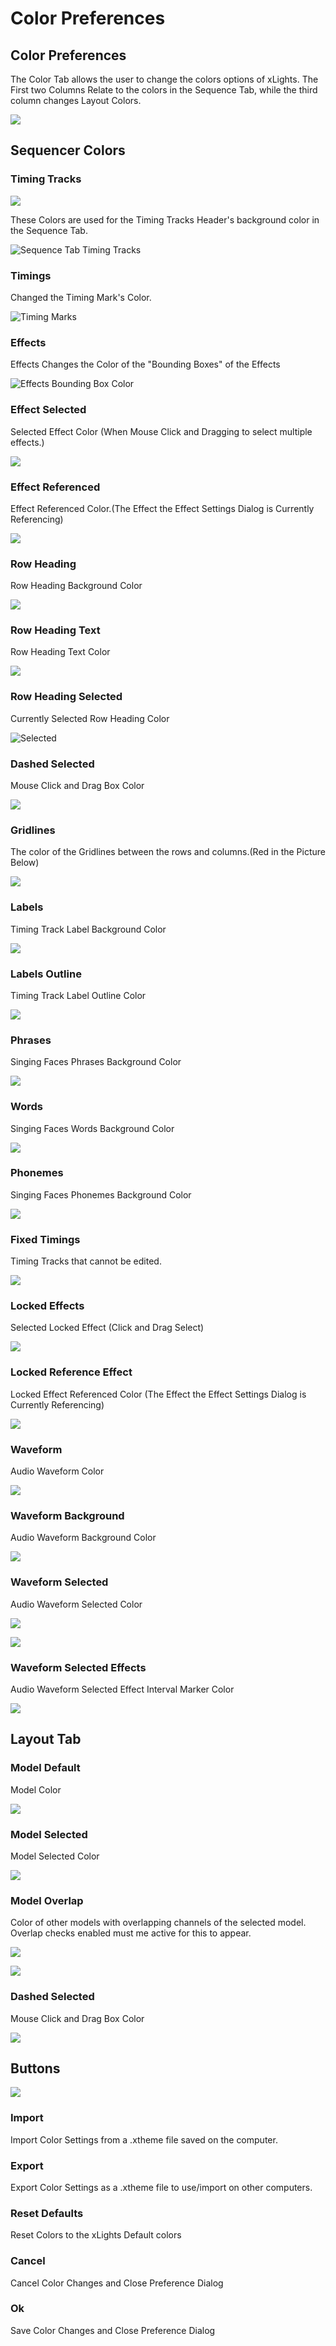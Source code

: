 # Color Preferences

## Color Preferences

The Color Tab allows the user to change the colors options of xLights. The First two Columns Relate to the colors in the Sequence Tab, while the third column changes Layout Colors.

![](../../../../.gitbook/assets/image%20%28806%29.png)

## Sequencer Colors

### Timing Tracks

![](../../../../.gitbook/assets/image%20%28644%29.png)

These Colors are used for the Timing Tracks Header's background color in the Sequence Tab.

![Sequence Tab Timing Tracks](../../../../.gitbook/assets/image%20%28653%29.png)

### Timings

Changed the Timing Mark's Color.

![Timing Marks](../../../../.gitbook/assets/image%20%28460%29.png)

### Effects

Effects Changes the Color of the "Bounding Boxes" of the Effects

![Effects Bounding Box Color](../../../../.gitbook/assets/image%20%28746%29.png)

### Effect Selected

Selected Effect Color \(When Mouse Click and Dragging to select multiple effects.\)

![](../../../../.gitbook/assets/image%20%28740%29.png)

### Effect Referenced

Effect Referenced Color.\(The Effect the Effect Settings Dialog is Currently Referencing\)

![](../../../../.gitbook/assets/image%20%28522%29.png)

### Row Heading

Row Heading Background Color

![](../../../../.gitbook/assets/image%20%28755%29.png)

### Row Heading Text

Row Heading Text Color

![](../../../../.gitbook/assets/image%20%28397%29.png)

### Row Heading Selected

Currently Selected Row Heading Color

![Selected](../../../../.gitbook/assets/image%20%286%29.png)

### Dashed Selected

Mouse Click and Drag Box Color

![](../../../../.gitbook/assets/image%20%28492%29.png)

### Gridlines

The color of the Gridlines between the rows and columns.\(Red in the Picture Below\)

![](../../../../.gitbook/assets/image%20%28203%29.png)

### Labels

Timing Track Label Background Color

![](../../../../.gitbook/assets/image%20%28362%29.png)

### Labels Outline

Timing Track Label Outline Color

![](../../../../.gitbook/assets/image%20%28163%29.png)

### Phrases

Singing Faces Phrases Background Color

![](../../../../.gitbook/assets/image-791.png)

### Words

Singing Faces Words Background Color

![](../../../../.gitbook/assets/image-782.png)

### Phonemes

Singing Faces Phonemes Background Color

![](../../../../.gitbook/assets/image%20%28250%29.png)

### Fixed Timings

Timing Tracks that cannot be edited.

![](../../../../.gitbook/assets/image%20%28621%29.png)

### Locked Effects

Selected Locked Effect \(Click and Drag Select\)

![](../../../../.gitbook/assets/image%20%28479%29.png)

### Locked Reference Effect

Locked Effect Referenced Color \(The Effect the Effect Settings Dialog is Currently Referencing\)

![](../../../../.gitbook/assets/image%20%28443%29.png)

### Waveform

Audio Waveform Color

![](../../../../.gitbook/assets/image%20%28645%29.png)

### Waveform Background

Audio Waveform Background Color

![](../../../../.gitbook/assets/image%20%28694%29.png)

### Waveform Selected

Audio Waveform Selected Color

![](../../../../.gitbook/assets/image%20%28694%29.png)

![](../../../../.gitbook/assets/image%20%28744%29.png)

### Waveform Selected Effects

Audio Waveform Selected Effect Interval Marker Color

![](../../../../.gitbook/assets/image%20%28518%29.png)

## Layout Tab

### Model Default

Model Color

![](../../../../.gitbook/assets/image%20%28802%29.png)

### Model Selected

Model Selected Color

![](../../../../.gitbook/assets/image%20%28821%29.png)

### Model Overlap

Color of other models with overlapping channels of the selected model. Overlap checks enabled must me active for this to appear.

![](../../../../.gitbook/assets/image%20%2860%29.png)

![](../../../../.gitbook/assets/image%20%28780%29.png)

### Dashed Selected

Mouse Click and Drag Box Color

![](../../../../.gitbook/assets/image%20%2879%29.png)

## Buttons

![](../../../../.gitbook/assets/image-757.png)

### Import

Import Color Settings from a .xtheme file saved on the computer.

### Export

Export Color Settings as a .xtheme file to use/import on other computers.

### Reset Defaults

Reset Colors to the xLights Default colors

### Cancel

Cancel Color Changes and Close Preference Dialog

### Ok

Save Color Changes and Close Preference Dialog

